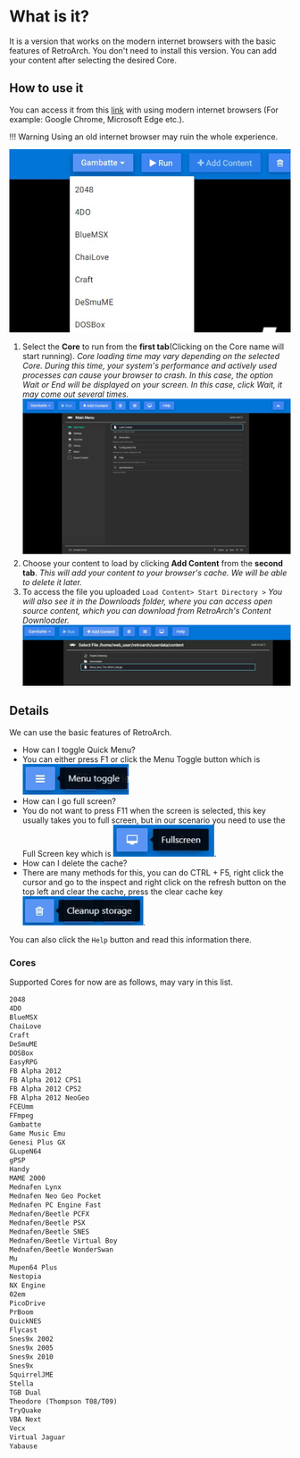 # What is it?

It is a version that works on the modern internet browsers with the basic features of RetroArch. You don't need to install this version. You can add your content after selecting the desired Core.

## How to use it

You can access it from this [link](https://web.libretro.com/) with using modern internet browsers (For example: Google Chrome, Microsoft Edge etc.).

!!! Warning
    Using an old internet browser may ruin the whole experience.

![Loading core](../image/guides/web-player-1.jpg)

1. Select the **Core** to run from the **first tab**(Clicking on the Core name will start running). 
*Core loading time may vary depending on the selected Core. During this time, your system's performance and actively used processes can cause your browser to crash. In this case, the option Wait or End will be displayed on your screen. In this case, click Wait, it may come out several times.*
![Main Screen](../image/guides/web-player-2.jpg)
1. Choose your content to load by clicking **Add Content** from the **second tab**.
*This will add your content to your browser's cache. We will be able to delete it later.*
1.  To access the file you uploaded `Load Content> Start Directory >`
*You will also see it in the Downloads folder, where you can access open source content, which you can download from RetroArch's Content Downloader.*
![Added content](../image/guides/web-player-3.jpg)

## Details

We can use the basic features of RetroArch.

- How can I toggle Quick Menu?
 - You can either press F1 or click the Menu Toggle button which is ![Menu Toggle](../image/guides/web-player-quick-menu.jpg)
- How can I go full screen?
 - You do not want to press F11 when the screen is selected, this key usually takes you to full screen, but in our scenario you need to use the Full Screen key which is ![Fullscreen button](../image/guides/web-player-fullscreen-btn.jpg).
- How can I delete the cache?
 - There are many methods for this, you can do CTRL + F5, right click the cursor and go to the inspect and right click on the refresh button on the top left and clear the cache, press the clear cache key ![Cleanup](../image/guides/web-player-cleanup.jpg).

You can also click the `Help` button and read this information there.

### Cores

Supported Cores for now are as follows, may vary in this list.

```
2048
4DO
BlueMSX
ChaiLove
Craft
DeSmuME
DOSBox
EasyRPG
FB Alpha 2012
FB Alpha 2012 CPS1
FB Alpha 2012 CPS2
FB Alpha 2012 NeoGeo
FCEUmm
FFmpeg
Gambatte
Game Music Emu
Genesi Plus GX
GLupeN64
gPSP
Handy
MAME 2000
Mednafen Lynx
Mednafen Neo Geo Pocket
Mednafen PC Engine Fast
Mednafen/Beetle PCFX
Mednafen/Beetle PSX
Mednafen/Beetle SNES
Mednafen/Beetle Virtual Boy
Mednafen/Beetle WonderSwan
Mu
Mupen64 Plus
Nestopia
NX Engine
02em
PicoDrive
PrBoom
QuickNES
Flycast
Snes9x 2002
Snes9x 2005
Snes9x 2010
Snes9x
SquirrelJME
Stella
TGB Dual
Theodore (Thompson T08/T09)
TryQuake
VBA Next
Vecx
Virtual Jaguar
Yabause
```